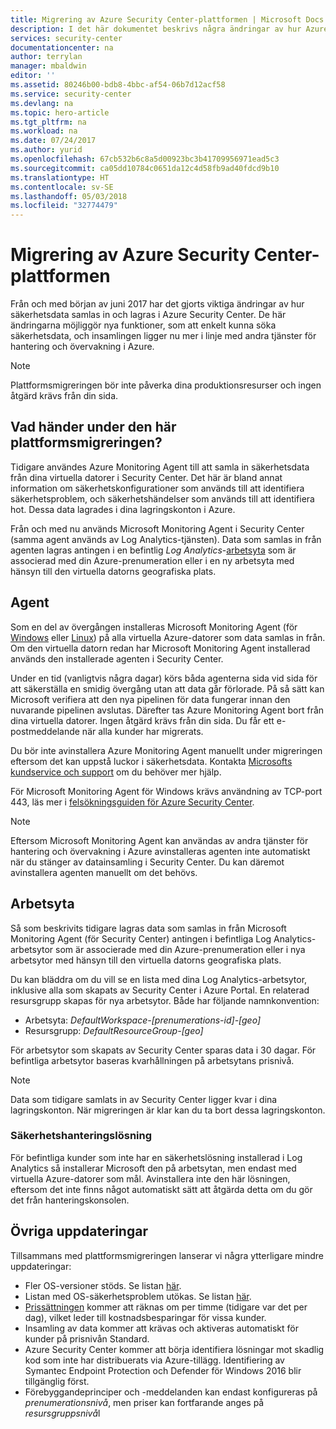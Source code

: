 ```yaml
---
title: Migrering av Azure Security Center-plattformen | Microsoft Docs
description: I det här dokumentet beskrivs några ändringar av hur Azure Security Center-data samlas in.
services: security-center
documentationcenter: na
author: terrylan
manager: mbaldwin
editor: ''
ms.assetid: 80246b00-bdb8-4bbc-af54-06b7d12acf58
ms.service: security-center
ms.devlang: na
ms.topic: hero-article
ms.tgt_pltfrm: na
ms.workload: na
ms.date: 07/24/2017
ms.author: yurid
ms.openlocfilehash: 67cb532b6c8a5d00923bc3b41709956971ead5c3
ms.sourcegitcommit: ca05dd10784c0651da12c4d58fb9ad40fdcd9b10
ms.translationtype: HT
ms.contentlocale: sv-SE
ms.lasthandoff: 05/03/2018
ms.locfileid: "32774479"
---
```

# <a name="azure-security-center-platform-migration"></a>Migrering av Azure Security Center-plattformen

Från och med början av juni 2017 har det gjorts viktiga ändringar av hur säkerhetsdata samlas in och lagras i Azure Security Center.  De här ändringarna möjliggör nya funktioner, som att enkelt kunna söka säkerhetsdata, och insamlingen ligger nu mer i linje med andra tjänster för hantering och övervakning i Azure.

> [!NOTE]
> Plattformsmigreringen bör inte påverka dina produktionsresurser och ingen åtgärd krävs från din sida.


## <a name="whats-happening-during-this-platform-migration"></a>Vad händer under den här plattformsmigreringen?

Tidigare användes Azure Monitoring Agent till att samla in säkerhetsdata från dina virtuella datorer i Security Center. Det här är bland annat information om säkerhetskonfigurationer som används till att identifiera säkerhetsproblem, och säkerhetshändelser som används till att identifiera hot. Dessa data lagrades i dina lagringskonton i Azure.

Från och med nu används Microsoft Monitoring Agent i Security Center (samma agent används av Log Analytics-tjänsten). Data som samlas in från agenten lagras antingen i en befintlig *Log Analytics*-[arbetsyta](../log-analytics/log-analytics-manage-access.md) som är associerad med din Azure-prenumeration eller i en ny arbetsyta med hänsyn till den virtuella datorns geografiska plats.

## <a name="agent"></a>Agent

Som en del av övergången installeras Microsoft Monitoring Agent (för [Windows](../log-analytics/log-analytics-windows-agent.md) eller [Linux](../log-analytics/log-analytics-linux-agents.md)) på alla virtuella Azure-datorer som data samlas in från.  Om den virtuella datorn redan har Microsoft Monitoring Agent installerad används den installerade agenten i Security Center.

Under en tid (vanligtvis några dagar) körs båda agenterna sida vid sida för att säkerställa en smidig övergång utan att data går förlorade. På så sätt kan Microsoft verifiera att den nya pipelinen för data fungerar innan den nuvarande pipelinen avslutas. Därefter tas Azure Monitoring Agent bort från dina virtuella datorer. Ingen åtgärd krävs från din sida. Du får ett e-postmeddelande när alla kunder har migrerats.
 
Du bör inte avinstallera Azure Monitoring Agent manuellt under migreringen eftersom det kan uppstå luckor i säkerhetsdata. Kontakta [Microsofts kundservice och support](https://support.microsoft.com/contactus/) om du behöver mer hjälp. 

För Microsoft Monitoring Agent för Windows krävs användning av TCP-port 443, läs mer i [felsökningsguiden för Azure Security Center](security-center-troubleshooting-guide.md).


> [!NOTE] 
> Eftersom Microsoft Monitoring Agent kan användas av andra tjänster för hantering och övervakning i Azure avinstalleras agenten inte automatiskt när du stänger av datainsamling i Security Center. Du kan däremot avinstallera agenten manuellt om det behövs.

## <a name="workspace"></a>Arbetsyta

Så som beskrivits tidigare lagras data som samlas in från Microsoft Monitoring Agent (för Security Center) antingen i befintliga Log Analytics-arbetsytor som är associerade med din Azure-prenumeration eller i nya arbetsytor med hänsyn till den virtuella datorns geografiska plats.

Du kan bläddra om du vill se en lista med dina Log Analytics-arbetsytor, inklusive alla som skapats av Security Center i Azure Portal. En relaterad resursgrupp skapas för nya arbetsytor. Både har följande namnkonvention:

- Arbetsyta: *DefaultWorkspace-[prenumerations-id]-[geo]*
- Resursgrupp: *DefaultResourceGroup-[geo]* 
 
För arbetsytor som skapats av Security Center sparas data i 30 dagar. För befintliga arbetsytor baseras kvarhållningen på arbetsytans prisnivå.

> [!NOTE]
> Data som tidigare samlats in av Security Center ligger kvar i dina lagringskonton. När migreringen är klar kan du ta bort dessa lagringskonton.

### <a name="security-management-solution"></a>Säkerhetshanteringslösning 

För befintliga kunder som inte har en säkerhetslösning installerad i Log Analytics så installerar Microsoft den på arbetsytan, men endast med virtuella Azure-datorer som mål. Avinstallera inte den här lösningen, eftersom det inte finns något automatiskt sätt att åtgärda detta om du gör det från hanteringskonsolen.


## <a name="other-updates"></a>Övriga uppdateringar

Tillsammans med plattformsmigreringen lanserar vi några ytterligare mindre uppdateringar:

- Fler OS-versioner stöds. Se listan [här](security-center-faq.md#virtual-machines).
- Listan med OS-säkerhetsproblem utökas. Se listan [här](https://gallery.technet.microsoft.com/Azure-Security-Center-a789e335).
- [Prissättningen](https://azure.microsoft.com/pricing/details/security-center/) kommer att räknas om per timme (tidigare var det per dag), vilket leder till kostnadsbesparingar för vissa kunder.
- Insamling av data kommer att krävas och aktiveras automatiskt för kunder på prisnivån Standard.
- Azure Security Center kommer att börja identifiera lösningar mot skadlig kod som inte har distribuerats via Azure-tillägg. Identifiering av Symantec Endpoint Protection och Defender för Windows 2016 blir tillgänglig först.
- Förebyggandeprinciper och -meddelanden kan endast konfigureras på *prenumerationsnivå*, men priser kan fortfarande anges på *resursgruppsnivå*l

